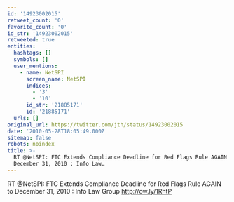 ```yaml
---
id: '14923002015'
retweet_count: '0'
favorite_count: '0'
id_str: '14923002015'
retweeted: true
entities:
  hashtags: []
  symbols: []
  user_mentions:
    - name: NetSPI
      screen_name: NetSPI
      indices:
        - '3'
        - '10'
      id_str: '21885171'
      id: '21885171'
  urls: []
original_url: https://twitter.com/jth/status/14923002015
date: '2010-05-28T18:05:49.000Z'
sitemap: false
robots: noindex
title: >-
  RT @NetSPI: FTC Extends Compliance Deadline for Red Flags Rule AGAIN to
  December 31, 2010 : Info Law…
---
```


RT @NetSPI: FTC Extends Compliance Deadline for Red Flags Rule AGAIN to December 31, 2010 : Info Law Group http://ow.ly/1RhtP
